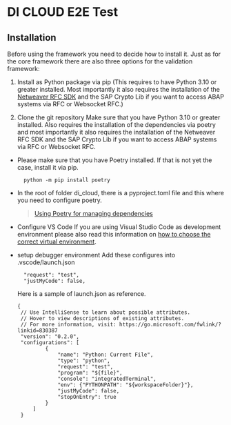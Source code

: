 # DI CLOUD E2E Test

## Installation

Before using the framework you need to decide how to install it. Just as for the core framework there are also three options for the validation framework:

1. Install as Python package via pip (This requires to have Python 3.10 or greater installed. Most importantly it also requires the installation of the [Netweaver RFC SDK](https://sap.github.io/PyRFC/install.html) and the SAP Crypto Lib if you want to access ABAP systems via RFC or Websocket RFC.)

2. Clone the git repository 
   Make sure that you have Python 3.10 or greater installed. Also requires the installation of the dependencies via poetry and most importantly it also requires the installation of the Netweaver RFC SDK and the SAP Crypto Lib if you want to access ABAP systems via RFC or Websocket RFC.

- Please make sure that you have Poetry installed. If that is not yet the case, install it via pip.
  ```
    python -m pip install poetry
  ```

- In the root of folder di_cloud, there is a pyproject.toml file and this where you need to configure poetry.
  >[Using Poetry for managing dependencies](https://github.wdf.sap.corp/pages/bdh/di-qa-automated-e2e-testing/core/latest/using_poetry.html)

- Configure VS Code
  If you are using Visual Studio Code as development environment please also read this information on [how to choose the correct virtual environment](https://code.visualstudio.com/docs/python/environments#_select-and-activate-an-environment). 

- setup debugger environment 
  Add these configures into .vscode/launch.json
  ```
    "request": "test",
    "justMyCode": false,
  ```
  Here is a sample of launch.json as reference.
   ```
   {
    // Use IntelliSense to learn about possible attributes.
    // Hover to view descriptions of existing attributes.
    // For more information, visit: https://go.microsoft.com/fwlink/?linkid=830387
    "version": "0.2.0",
    "configurations": [
            {
                "name": "Python: Current File",
                "type": "python",
                "request": "test",
                "program": "${file}",
                "console": "integratedTerminal",
                "env": {"PYTHONPATH": "${workspaceFolder}"},
                "justMyCode": false,
                "stopOnEntry": true
            }
        ]
    }
   ```